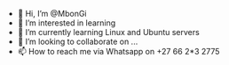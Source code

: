 - 👋 Hi, I’m @MbonGi
- 👀 I’m interested in learning 
- 🌱 I’m currently learning Linux and Ubuntu servers 
- 💞️ I’m looking to collaborate on ...
- 📫 How to reach me via Whatsapp on +27 66 2*3 2775

<!---
mbongi1984/mbongi1984 is a ✨ special ✨ repository because its `README.md` (this file) appears on your GitHub profile.
You can click the Preview link to take a look at your changes.
--->
